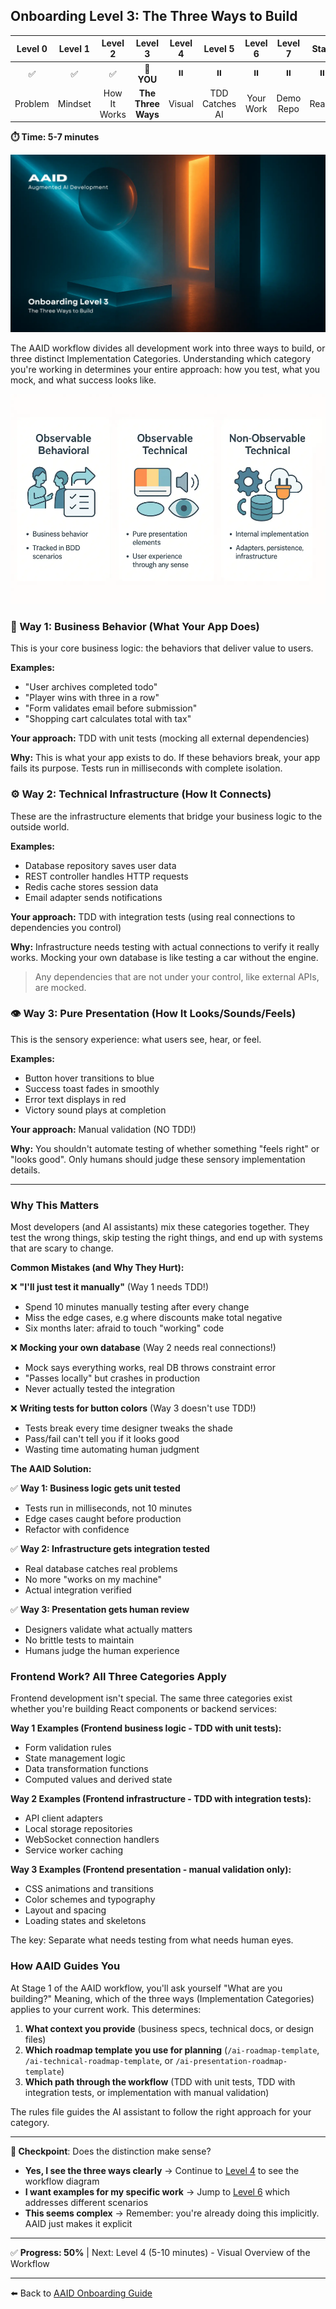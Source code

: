 ## Onboarding Level 3: The Three Ways to Build

| Level 0 | Level 1 |   Level 2    |      Level 3       | Level 4 |    Level 5     |  Level 6  |  Level 7  | Start |
| :-----: | :-----: | :----------: | :----------------: | :-----: | :------------: | :-------: | :-------: | :---: |
|   ✅    |   ✅    |      ✅      |     📍 **YOU**     |   ⏸️    |       ⏸️       |    ⏸️     |    ⏸️     |  ⏸️   |
| Problem | Mindset | How It Works | **The Three Ways** | Visual  | TDD Catches AI | Your Work | Demo Repo | Ready |

**⏱️ Time: 5-7 minutes**

![Visual Overview of the Workflow](../../../assets/onboarding/3.webp)

The AAID workflow divides all development work into three ways to build, or three distinct Implementation Categories. Understanding which category you're working in determines your entire approach: how you test, what you mock, and what success looks like.

![AAID implementation categories](../../../assets/aaid-implementation-categories-s.webp)

### 🎯 Way 1: Business Behavior (What Your App Does)

This is your core business logic: the behaviors that deliver value to users.

**Examples:**

- "User archives completed todo"
- "Player wins with three in a row"
- "Form validates email before submission"
- "Shopping cart calculates total with tax"

**Your approach:** TDD with unit tests (mocking all external dependencies)

**Why:** This is what your app exists to do. If these behaviors break, your app fails its purpose. Tests run in milliseconds with complete isolation.

### ⚙️ Way 2: Technical Infrastructure (How It Connects)

These are the infrastructure elements that bridge your business logic to the outside world.

**Examples:**

- Database repository saves user data
- REST controller handles HTTP requests
- Redis cache stores session data
- Email adapter sends notifications

**Your approach:** TDD with integration tests (using real connections to dependencies you control)

**Why:** Infrastructure needs testing with actual connections to verify it really works. Mocking your own database is like testing a car without the engine.

> Any dependencies that are not under your control, like external APIs, are mocked.

### 👁️ Way 3: Pure Presentation (How It Looks/Sounds/Feels)

This is the sensory experience: what users see, hear, or feel.

**Examples:**

- Button hover transitions to blue
- Success toast fades in smoothly
- Error text displays in red
- Victory sound plays at completion

**Your approach:** Manual validation (NO TDD!)

**Why:** You shouldn't automate testing of whether something "feels right" or "looks good". Only humans should judge these sensory implementation details.

---

### Why This Matters

Most developers (and AI assistants) mix these categories together. They test the wrong things, skip testing the right things, and end up with systems that are scary to change.

**Common Mistakes (and Why They Hurt):**

❌ **"I'll just test it manually"** (Way 1 needs TDD!)

- Spend 10 minutes manually testing after every change
- Miss the edge cases, e.g where discounts make total negative
- Six months later: afraid to touch "working" code

❌ **Mocking your own database** (Way 2 needs real connections!)

- Mock says everything works, real DB throws constraint error
- "Passes locally" but crashes in production
- Never actually tested the integration

❌ **Writing tests for button colors** (Way 3 doesn't use TDD!)

- Tests break every time designer tweaks the shade
- Pass/fail can't tell you if it looks good
- Wasting time automating human judgment

**The AAID Solution:**

✅ **Way 1: Business logic gets unit tested**

- Tests run in milliseconds, not 10 minutes
- Edge cases caught before production
- Refactor with confidence

✅ **Way 2: Infrastructure gets integration tested**

- Real database catches real problems
- No more "works on my machine"
- Actual integration verified

✅ **Way 3: Presentation gets human review**

- Designers validate what actually matters
- No brittle tests to maintain
- Humans judge the human experience

### Frontend Work? All Three Categories Apply

Frontend development isn't special. The same three categories exist whether you're building React components or backend services:

**Way 1 Examples (Frontend business logic - TDD with unit tests):**

- Form validation rules
- State management logic
- Data transformation functions
- Computed values and derived state

**Way 2 Examples (Frontend infrastructure - TDD with integration tests):**

- API client adapters
- Local storage repositories
- WebSocket connection handlers
- Service worker caching

**Way 3 Examples (Frontend presentation - manual validation only):**

- CSS animations and transitions
- Color schemes and typography
- Layout and spacing
- Loading states and skeletons

The key: Separate what needs testing from what needs human eyes.

### How AAID Guides You

At Stage 1 of the AAID workflow, you'll ask yourself "What are you building?" Meaning, which of the three ways (Implementation Categories) applies to your current work. This determines:

1. **What context you provide** (business specs, technical docs, or design files)
2. **Which roadmap template you use for planning** (`/ai-roadmap-template`, `/ai-technical-roadmap-template`, or `/ai-presentation-roadmap-template`)
3. **Which path through the workflow** (TDD with unit tests, TDD with integration tests, or implementation with manual validation)

The rules file guides the AI assistant to follow the right approach for your category.

---

**🛑 Checkpoint**: Does the distinction make sense?

- **Yes, I see the three ways clearly** → Continue to [Level 4](./4.md) to see the workflow diagram
- **I want examples for my specific work** → Jump to [Level 6](./6.md) which addresses different scenarios
- **This seems complex** → Remember: you're already doing this implicitly. AAID just makes it explicit

---

✅ **Progress: 50%** | Next: Level 4 (5-10 minutes) - Visual Overview of the Workflow

---

⬅️ Back to [AAID Onboarding Guide](../guide.md)
